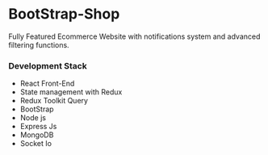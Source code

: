 # BootStrap-Shop
Fully Featured Ecommerce Website with notifications system and advanced filtering functions.


### Development Stack

- React Front-End
- State management with Redux
- Redux Toolkit Query
- BootStrap
- Node js 
- Express Js
- MongoDB
- Socket Io

